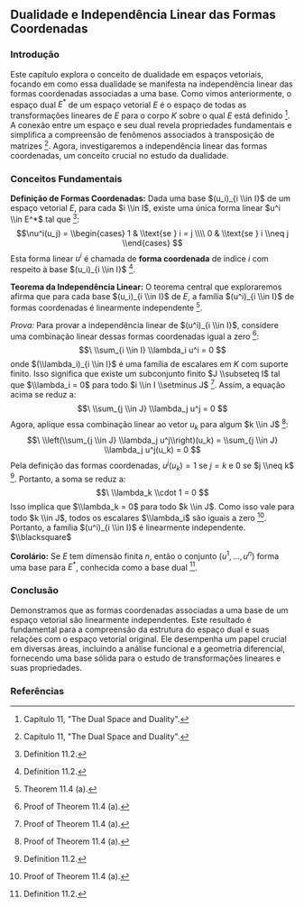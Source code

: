 ## Dualidade e Independência Linear das Formas Coordenadas

### Introdução
Este capítulo explora o conceito de dualidade em espaços vetoriais, focando em como essa dualidade se manifesta na independência linear das formas coordenadas associadas a uma base. Como vimos anteriormente, o espaço dual $E^*$ de um espaço vetorial $E$ é o espaço de todas as transformações lineares de $E$ para o corpo $K$ sobre o qual $E$ está definido [^1]. A conexão entre um espaço e seu dual revela propriedades fundamentais e simplifica a compreensão de fenômenos associados à transposição de matrizes [^1]. Agora, investigaremos a independência linear das formas coordenadas, um conceito crucial no estudo da dualidade.

### Conceitos Fundamentais
**Definição de Formas Coordenadas:**
Dada uma base $(u_i)_{i \\in I}$ de um espaço vetorial $E$, para cada $i \\in I$, existe uma única forma linear $u^i \\in E^*$ tal que [^3]:
$$\nu^i(u_j) = \\begin{cases}
1 & \\text{se } i = j \\\\
0 & \\text{se } i \\neq j
\\end{cases}
$$
Esta forma linear $u^i$ é chamada de **forma coordenada** de índice $i$ com respeito à base $(u_i)_{i \\in I}$ [^3].

**Teorema da Independência Linear:**
O teorema central que exploraremos afirma que para cada base $(u_i)_{i \\in I}$ de $E$, a família $(u^i)_{i \\in I}$ de formas coordenadas é linearmente independente [^13].

*Prova:*
Para provar a independência linear de $(u^i)_{i \\in I}$, considere uma combinação linear dessas formas coordenadas igual a zero [^14]:
$$\
\\sum_{i \\in I} \\lambda_i u^i = 0
$$
onde $(\\lambda_i)_{i \\in I}$ é uma família de escalares em $K$ com suporte finito. Isso significa que existe um subconjunto finito $J \\subseteq I$ tal que $\\lambda_i = 0$ para todo $i \\in I \\setminus J$ [^14]. Assim, a equação acima se reduz a:
$$\
\\sum_{j \\in J} \\lambda_j u^j = 0
$$
Agora, aplique essa combinação linear ao vetor $u_k$ para algum $k \\in J$ [^14]:
$$\
\\left(\\sum_{j \\in J} \\lambda_j u^j\\right)(u_k) = \\sum_{j \\in J} \\lambda_j u^j(u_k) = 0
$$
Pela definição das formas coordenadas, $u^j(u_k) = 1$ se $j = k$ e $0$ se $j \\neq k$ [^3]. Portanto, a soma se reduz a:
$$\
\\lambda_k \\cdot 1 = 0
$$
Isso implica que $\\lambda_k = 0$ para todo $k \\in J$. Como isso vale para todo $k \\in J$, todos os escalares $\\lambda_i$ são iguais a zero [^14]. Portanto, a família $(u^i)_{i \\in I}$ é linearmente independente. $\\blacksquare$

**Corolário:**
Se $E$ tem dimensão finita $n$, então o conjunto $(u^1, ..., u^n)$ forma uma base para $E^*$, conhecida como a base dual [^3].

### Conclusão
Demonstramos que as formas coordenadas associadas a uma base de um espaço vetorial são linearmente independentes. Este resultado é fundamental para a compreensão da estrutura do espaço dual e suas relações com o espaço vetorial original. Ele desempenha um papel crucial em diversas áreas, incluindo a análise funcional e a geometria diferencial, fornecendo uma base sólida para o estudo de transformações lineares e suas propriedades.

### Referências
[^1]: Capítulo 11, "The Dual Space and Duality".
[^3]: Definition 11.2.
[^13]: Theorem 11.4 (a).
[^14]: Proof of Theorem 11.4 (a).
<!-- END -->